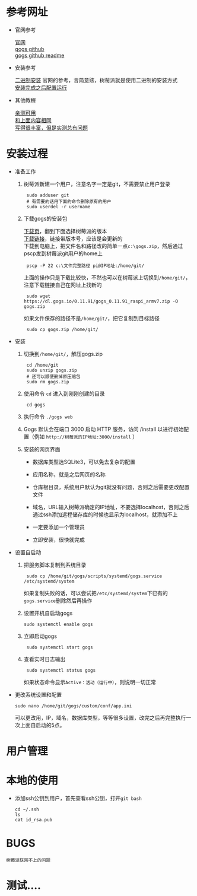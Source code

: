 # 参考网址

*   官网参考

    [官网](https://gogs.io/)  
    [gogs github](https://github.com/gogs/gogs)  
    [gogs github readme](https://github.com/gogs/gogs/blob/main/README_ZH.md)  

*   安装参考

    [二进制安装](https://gogs.io/docs/installation/install_from_binary)
    官网的参考，言简意赅，树莓派就是使用二进制的安装方式  
    [安装完成之后配置运行](https://gogs.io/docs/installation/configuration_and_run)


*   其他教程

    [亲测可用](http://bbs.eeworld.com.cn/thread-504985-1-1.html)  
    [和上面内容相同](https://my.oschina.net/520wsl/blog/3155444)  
    [写得很丰富，但是实测总有问题](https://www.lxx1.com/4779)


# 安装过程

*   准备工作

    1. 树莓派新建一个用户，注意名字一定是git，不需要禁止用户登录

            sudo adduser git
            # 有需要的话用下面的命令删除原有的用户
            sudo userdel -r username


    2. 下载gogs的安装包

        [下载页](https://gogs.io/docs/installation/install_from_binary)，翻到下面选择树莓派的版本  
        [下载链接](https://dl.gogs.io/0.11.91/gogs_0.11.91_raspi_armv7.zip)，链接带版本号，应该是会更新的  
        下载到电脑上，把文件名和路径改的简单一点`c:\gogs.zip`，然后通过pscp发到树莓派git用户的home上

            pscp -P 22 c:\文件完整路径 pi@IP地址:/home/git/

        上面的操作只是下载比较快，不然也可以在树莓派上切换到`/home/git/`，注意下载链接自己在网址上找新的

            sudo wget https://dl.gogs.io/0.11.91/gogs_0.11.91_raspi_armv7.zip -O gogs.zip

        如果文件保存的路径不是`/home/git/`，把它复制到目标路径

            sudo cp gogs.zip /home/git/

*   安装

    1. 切换到`/home/git/`，解压gogs.zip

            cd /home/git
            sudo unzip gogs.zip
            # 还可以顺便删掉原压缩包
            sudo rm gogs.zip

    2. 使用命令 `cd` 进入到刚刚创建的目录

            cd gogs

    3. 执行命令 `./gogs web`

    4. Gogs 默认会在端口 3000 启动 HTTP 服务，访问 /install 以进行初始配置（例如 `http://树莓派的IP地址:3000/install` ）

    5. 安装的网页界面

        *   数据库类型选SQLite3，可以免去复杂的配置

        *   应用名称，就是之后网页的名称

        *   仓库根目录，系统用户默认为git就没有问题，否则之后需要更改配置文件

        *   域名，URL输入树莓派确定的IP地址，不要选择localhost，否则之后通过ssh添加远程储存库的时候也显示为localhost，就添加不上

        *   一定要添加一个管理员

        *   立即安装，很快就完成

*   设置自启动

    1. 把服务脚本复制到系统目录

            sudo cp /home/git/gogs/scripts/systemd/gogs.service /etc/systemd/system

        如果复制失败的话，可以尝试把`/etc/systemd/system`下已有的`gogs.service`删除然后再操作

    2.  设置开机自启动gogs

            sudo systemctl enable gogs

    3. 立即启动gogs

            sudo systemctl start gogs

    4. 查看实时日志输出

            sudo systemctl status gogs

        如果状态命令显示`Active：活动（运行中）`，则说明一切正常

*   更改系统设置和配置

        sudo nano /home/git/gogs/custom/conf/app.ini

    可以更改用，IP，域名，数据库类型，等等很多设置，改完之后再完整执行一次上面自启动的5点。


    


# 用户管理

# 本地的使用

*   添加ssh公钥到用户，首先查看ssh公钥，打开`git bash`

        cd ~/.ssh
        ls
        cat id_rsa.pub


# BUGS

    树莓派联网不上的问题 


# 测试....
